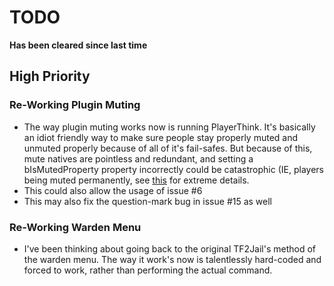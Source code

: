 # TODO # 
**Has been cleared since last time**

## High Priority ##
### Re-Working Plugin Muting ###
- The way plugin muting works now is running PlayerThink. It's basically an idiot friendly way to make sure people stay properly muted and unmuted properly because of all of it's fail-safes. But because of this, mute natives are pointless and redundant, and setting a bIsMutedProperty property incorrectly could be catastrophic (IE, players being muted permanently, see [this](https://github.com/Scags/TF2-Jailbreak-Redux/blob/master/sourcemod/scripting/TF2Jail_Redux.sp#L521-L527) for extreme details.
- This could also allow the usage of issue #6 
- This may also fix the question-mark bug in issue #15 as well

### Re-Working Warden Menu ###
- I've been thinking about going back to the original TF2Jail's method of the warden menu. The way it work's now is talentlessly hard-coded and forced to work, rather than performing the actual command.
